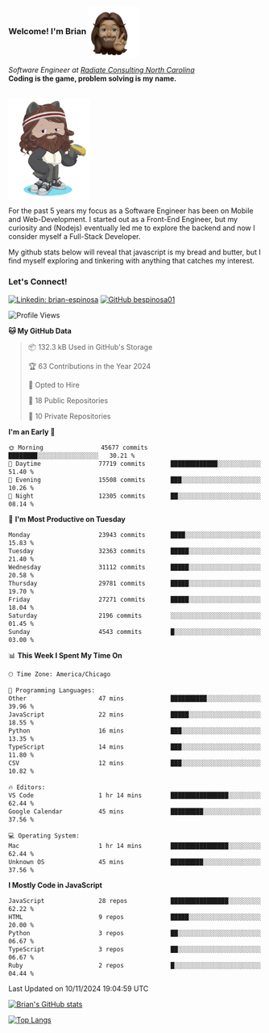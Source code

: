###  Welcome! I'm Brian <img align="center" src="https://github.com/bespinosa01/bespinosa01/blob/main/assets/peace-animoji.png" height="100" /></h2>
<p><em>Software Engineer at <a href="https://www.radiateconsulting.coop/north-carolina-tech-coop">Radiate Consulting North Carolina</a>
 <br/>
<!-- </br>Developer Consultant at <a href="https://codethedream.org/">Code The Dream</a> -->
</em> <b>Coding is the game, problem solving is my name.</b></p>

<br/>


 <img align="center" src="https://github.com/bespinosa01/bespinosa01/blob/main/assets/octo-me.png" height="200" /> 
 <p>
 For the past 5 years my focus as a Software Engineer has been on Mobile and Web-Development. I started out as a Front-End Engineer, but my curiosity and (Nodejs) eventually led me to explore the backend and now I consider myself a Full-Stack Developer.
</p>
<p>
 My github stats below will reveal that javascript is my bread and butter, but I find myself exploring and tinkering with anything that catches my interest. 
 </p>
 
 
### Let's Connect!

[![Linkedin: brian-espinosa](https://img.shields.io/badge/-brian--espinosa-blue?style=flat-square&logo=Linkedin&logoColor=white&link=https://www.linkedin.com/in/brian-espinosa/)](https://www.linkedin.com/in/brian-espinosa/)
[![GitHub bespinosa01](https://img.shields.io/github/followers/bespinosa01?label=follow&style=social)](https://github.com/bespinosa01)



<!--START_SECTION:waka-->
![Profile Views](http://img.shields.io/badge/Profile%20Views-0-blue)

**🐱 My GitHub Data** 

> 📦 132.3 kB Used in GitHub's Storage 
 > 
> 🏆 63 Contributions in the Year 2024
 > 
> 💼 Opted to Hire
 > 
> 📜 18 Public Repositories 
 > 
> 🔑 10 Private Repositories 
 > 
**I'm an Early 🐤** 

```text
🌞 Morning                45677 commits       ████████░░░░░░░░░░░░░░░░░   30.21 % 
🌆 Daytime                77719 commits       █████████████░░░░░░░░░░░░   51.40 % 
🌃 Evening                15508 commits       ███░░░░░░░░░░░░░░░░░░░░░░   10.26 % 
🌙 Night                  12305 commits       ██░░░░░░░░░░░░░░░░░░░░░░░   08.14 % 
```
📅 **I'm Most Productive on Tuesday** 

```text
Monday                   23943 commits       ████░░░░░░░░░░░░░░░░░░░░░   15.83 % 
Tuesday                  32363 commits       █████░░░░░░░░░░░░░░░░░░░░   21.40 % 
Wednesday                31112 commits       █████░░░░░░░░░░░░░░░░░░░░   20.58 % 
Thursday                 29781 commits       █████░░░░░░░░░░░░░░░░░░░░   19.70 % 
Friday                   27271 commits       █████░░░░░░░░░░░░░░░░░░░░   18.04 % 
Saturday                 2196 commits        ░░░░░░░░░░░░░░░░░░░░░░░░░   01.45 % 
Sunday                   4543 commits        █░░░░░░░░░░░░░░░░░░░░░░░░   03.00 % 
```


📊 **This Week I Spent My Time On** 

```text
🕑︎ Time Zone: America/Chicago

💬 Programming Languages: 
Other                    47 mins             ██████████░░░░░░░░░░░░░░░   39.96 % 
JavaScript               22 mins             █████░░░░░░░░░░░░░░░░░░░░   18.55 % 
Python                   16 mins             ███░░░░░░░░░░░░░░░░░░░░░░   13.35 % 
TypeScript               14 mins             ███░░░░░░░░░░░░░░░░░░░░░░   11.80 % 
CSV                      12 mins             ███░░░░░░░░░░░░░░░░░░░░░░   10.82 % 

🔥 Editors: 
VS Code                  1 hr 14 mins        ████████████████░░░░░░░░░   62.44 % 
Google Calendar          45 mins             █████████░░░░░░░░░░░░░░░░   37.56 % 

💻 Operating System: 
Mac                      1 hr 14 mins        ████████████████░░░░░░░░░   62.44 % 
Unknown OS               45 mins             █████████░░░░░░░░░░░░░░░░   37.56 % 
```

**I Mostly Code in JavaScript** 

```text
JavaScript               28 repos            ████████████████░░░░░░░░░   62.22 % 
HTML                     9 repos             █████░░░░░░░░░░░░░░░░░░░░   20.00 % 
Python                   3 repos             ██░░░░░░░░░░░░░░░░░░░░░░░   06.67 % 
TypeScript               3 repos             ██░░░░░░░░░░░░░░░░░░░░░░░   06.67 % 
Ruby                     2 repos             █░░░░░░░░░░░░░░░░░░░░░░░░   04.44 % 
```




 Last Updated on 10/11/2024 19:04:59 UTC
<!--END_SECTION:waka-->


<!--  Github STATS -->
[![Brian's GitHub stats](https://github-readme-stats.vercel.app/api?username=bespinosa01&hide=stars,contribs&count_private=true&show_icons=true)](https://github.com/anuraghazra/github-readme-stats)

[![Top Langs](https://github-readme-stats.vercel.app/api/top-langs/?username=bespinosa01&layout=compact)](https://github.com/anuraghazra/github-readme-stats)



<!--
**bespinosa01/bespinosa01** is a ✨ _special_ ✨ repository because its `README.md` (this file) appears on your GitHub profile.

Here are some ideas to get you started:

- 🔭 I’m currently working on ...
- 🌱 I’m currently learning ...
- 👯 I’m looking to collaborate on ...
- 🤔 I’m looking for help with ...
- 💬 Ask me about ...
- 📫 How to reach me: ...
- 😄 Pronouns: ...
- ⚡ Fun fact: ...
-->
